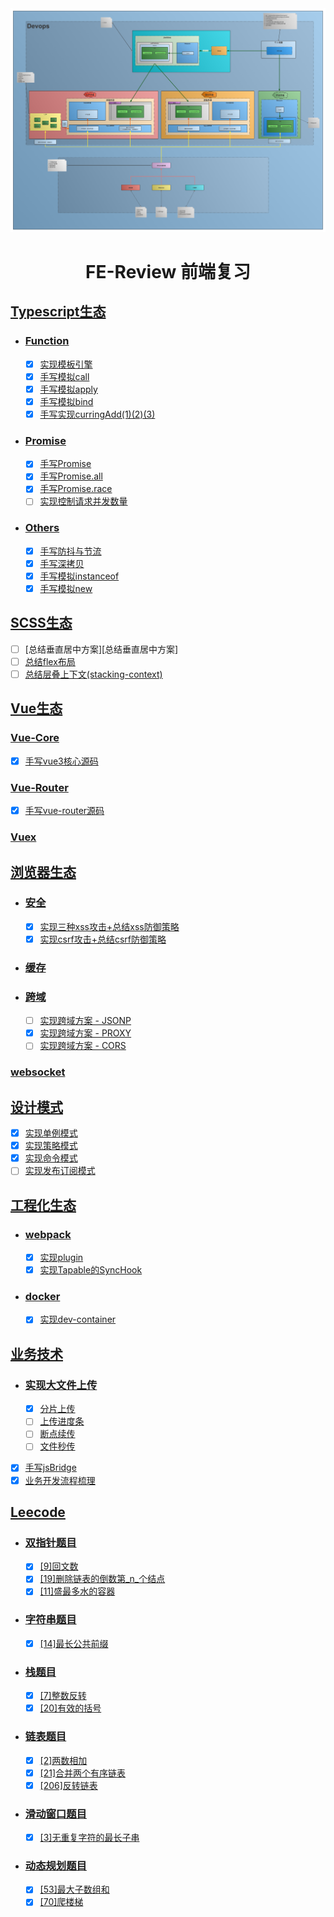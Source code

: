 <div align="center">
<img  src="business/ekwing/pic/Web开发流程图.png"/>
<h1 align="center"> FE-Review 前端复习</h1>
</div>

## [Typescript生态](https://github.com/jaylenchan/fe-review/tree/main/typescript)

- ### [Function]()

  - [x] [实现模板引擎]()
  - [x] [手写模拟call](https://github.com/jaylenchan/fe-review/tree/main/typescript/mock-call)
  - [x] [手写模拟apply](https://github.com/jaylenchan/fe-review/tree/main/typescript/mock-apply)
  - [x] [手写模拟bind](https://github.com/jaylenchan/fe-review/tree/main/typescript/mock-bind)
  - [x] [手写实现curringAdd(1)(2)(3)](https://github.com/jaylenchan/fe-review/tree/main/typescript/curring)

- ### [Promise]()

  - [x] [手写Promise]()
  - [x] [手写Promise.all]()
  - [x] [手写Promise.race]()
  - [ ] [实现控制请求并发数量]()

- ### [Others]()

  - [x] [手写防抖与节流](https://github.com/jaylenchan/fe-review/tree/main/typescript/debounce-throttle)
  - [x] [手写深拷贝](https://github.com/jaylenchan/fe-review/tree/main/typescript/deep-clone)
  - [x] [手写模拟instanceof](https://github.com/jaylenchan/fe-review/tree/main/typescript/mock-instanceof)
  - [x] [手写模拟new](https://github.com/jaylenchan/fe-review/tree/main/typescript/mock-new)

## [SCSS生态](https://github.com/jaylenchan/fe-review/tree/main/scss)

- [ ] [总结垂直居中方案][总结垂直居中方案]
- [ ] [总结flex布局](https://github.com/jaylenchan/fe-review/tree/main/scss/flex)
- [ ] [总结层叠上下文(stacking-context)](https://github.com/jaylenchan/fe-review/tree/main/scss/stacking-context)

## [Vue生态](https://github.com/jaylenchan/fe-review/tree/main/vue)

### [Vue-Core]()

- [x] [手写vue3核心源码](https://github.com/jaylenchan/vue3)

### [Vue-Router](https://github.com/jaylenchan/fe-review/tree/main/vue/vue-router)

- [x] [手写vue-router源码](https://github.com/jaylenchan/fe-review/tree/main/vue/vue-router)

### [Vuex]()

## [浏览器生态](https://github.com/jaylenchan/fe-review/tree/main/network)

- ### [安全](https://github.com/jaylenchan/fe-review/tree/main/network/web-security)

  - [x] [实现三种xss攻击+总结xss防御策略](https://github.com/jaylenchan/fe-review/tree/main/network/web-security/xss)
  - [x] [实现csrf攻击+总结csrf防御策略](https://github.com/jaylenchan/fe-review/tree/main/network/web-security/xsrf)

- ### [缓存](https://github.com/jaylenchan/fe-review/tree/main/network/web-cache)

- ### [跨域](https://github.com/jaylenchan/fe-review/tree/main/network/web-cross-origin)

  - [ ] [实现跨域方案 - JSONP](https://github.com/jaylenchan/fe-review/tree/main/network/web-cross-origin/jsonp)
  - [x] [实现跨域方案 - PROXY](https://github.com/jaylenchan/fe-review/tree/main/browser/cross-origin/proxy)
  - [ ] [实现跨域方案 - CORS](https://github.com/jaylenchan/fe-review/tree/main/network/web-cross-origin/cors)

### [websocket](https://github.com/jaylenchan/fe-review/tree/main/network/web-websocket)

## [设计模式](https://github.com/jaylenchan/fe-review/tree/main/design-pattern)

- [x] [实现单例模式](https://github.com/jaylenchan/fe-review/tree/main/design-pattern/singleton-pattern)
- [x] [实现策略模式](https://github.com/jaylenchan/fe-review/tree/main/design-pattern/strategy-pattern)
- [x] [实现命令模式](https://github.com/jaylenchan/fe-review/tree/main/design-pattern/command-pattern)
- [ ]  [实现发布订阅模式]()

## [工程化生态](https://github.com/jaylenchan/fe-review/tree/main/engineering)

- ### [webpack](https://github.com/jaylenchan/fe-review/tree/main/engineering/webpack)

  - [x] [实现plugin](https://github.com/jaylenchan/fe-review/tree/main/engineering/webpack/plugin)
  - [x] [实现Tapable的SyncHook](https://github.com/jaylenchan/fe-review/tree/main/engineering/webpack/tapable)

- ### [docker](https://github.com/jaylenchan/fe-review/tree/main/engineering/docker)

  - [x] [实现dev-container](https://github.com/jaylenchan/fe-review/tree/main/engineering/docker/.devcontainer)

## [业务技术](https://github.com/jaylenchan/fe-review/tree/main/business)

- ### [实现大文件上传](https://github.com/jaylenchan/fe-review/tree/main/business/file-upload)

  - [x] [分片上传]()
  - [ ] [上传进度条]()
  - [ ] [断点续传]()
  - [ ] [文件秒传]()
- [x] [手写jsBridge](https://github.com/jaylenchan/fe-review/tree/main/business/hybrid)
- [x] [业务开发流程梳理](https://github.com/jaylenchan/fe-review/tree/main/business/ekwing)

## [Leecode](https://github.com/jaylenchan/fe-review/tree/main/leetcode)

- ### [双指针题目](https://github.com/jaylenchan/fe-review/tree/main/leetcode/two-pointers)

  - [x] [[9]回文数](https://github.com/jaylenchan/fe-review/blob/main/leetcode/two-pointers/%5B9%5D%E5%9B%9E%E6%96%87%E6%95%B0/index.js)
  - [x] [[19]删除链表的倒数第_n_个结点](https://github.com/jaylenchan/fe-review/tree/main/leetcode/two-pointers/%5B19%5D%E5%88%A0%E9%99%A4%E9%93%BE%E8%A1%A8%E7%9A%84%E5%80%92%E6%95%B0%E7%AC%AC_n_%E4%B8%AA%E7%BB%93%E7%82%B9/index.js)
  - [x] [[11]盛最多水的容器](https://github.com/jaylenchan/fe-review/tree/main/leetcode/two-pointers/%5B11%5D%E7%9B%9B%E6%9C%80%E5%A4%9A%E6%B0%B4%E7%9A%84%E5%AE%B9%E5%99%A8/index.js)

- ### [字符串题目](https://github.com/jaylenchan/fe-review/tree/main/leetcode/string/%5B14%5D%E6%9C%80%E9%95%BF%E5%85%AC%E5%85%B1%E5%89%8D%E7%BC%80)

  - [x] [[14]最长公共前缀](https://github.com/jaylenchan/fe-review/blob/main/leetcode/string/%5B14%5D%E6%9C%80%E9%95%BF%E5%85%AC%E5%85%B1%E5%89%8D%E7%BC%80/index.js)

- ### [栈题目](https://github.com/jaylenchan/fe-review/tree/main/leetcode/stack)

  - [x] [[7]整数反转](https://github.com/jaylenchan/fe-review/blob/main/leetcode/stack/%5B7%5D%E6%95%B4%E6%95%B0%E5%8F%8D%E8%BD%AC/index.js)
  - [x] [[20]有效的括号](https://github.com/jaylenchan/fe-review/blob/main/leetcode/stack/%5B20%5D%E6%9C%89%E6%95%88%E7%9A%84%E6%8B%AC%E5%8F%B7/index.js)

- ### [链表题目](https://github.com/jaylenchan/fe-review/tree/main/leetcode/linked-list)

  - [x] [[2]两数相加](https://github.com/jaylenchan/fe-review/blob/main/leetcode/linked-list/%5B2%5D%E4%B8%A4%E6%95%B0%E7%9B%B8%E5%8A%A0/index.js)
  - [x] [[21]合并两个有序链表](https://github.com/jaylenchan/fe-review/blob/main/leetcode/linked-list/%5B21%5D%E5%90%88%E5%B9%B6%E4%B8%A4%E4%B8%AA%E6%9C%89%E5%BA%8F%E9%93%BE%E8%A1%A8/index.js)
  - [x] [[206]反转链表](https://github.com/jaylenchan/fe-review/blob/main/leetcode/linked-list/%5B206%5D%E5%8F%8D%E8%BD%AC%E9%93%BE%E8%A1%A8/index.js)

- ### [滑动窗口题目](https://github.com/jaylenchan/fe-review/tree/main/leetcode/sliding-window/%5B3%5D%E6%97%A0%E9%87%8D%E5%A4%8D%E5%AD%97%E7%AC%A6%E7%9A%84%E6%9C%80%E9%95%BF%E5%AD%90%E4%B8%B2)

  - [x] [[3]无重复字符的最长子串](https://github.com/jaylenchan/fe-review/blob/main/leetcode/sliding-window/%5B3%5D%E6%97%A0%E9%87%8D%E5%A4%8D%E5%AD%97%E7%AC%A6%E7%9A%84%E6%9C%80%E9%95%BF%E5%AD%90%E4%B8%B2/index.js)

- ### [动态规划题目](https://github.com/jaylenchan/fe-review/tree/main/leetcode/dynamic-programming)

  - [x] [[53]最大子数组和](https://github.com/jaylenchan/fe-review/blob/main/leetcode/dynamic-programming/%5B53%5D%E6%9C%80%E5%A4%A7%E5%AD%90%E6%95%B0%E7%BB%84%E5%92%8C/index.js)
  - [x] [[70]爬楼梯](https://github.com/jaylenchan/fe-review/blob/main/leetcode/dynamic-programming/%5B70%5D%E7%88%AC%E6%A5%BC%E6%A2%AF/index.js)
